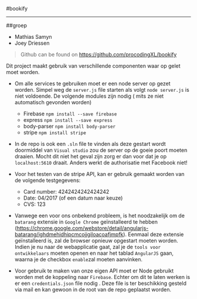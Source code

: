 
#bookify

----------

##groep

- Mathias Samyn
- Joey Driessen


> Github can be found on https://github.com/procodingXL/bookify

Dit project maakt gebruik van verschillende componenten waar op gelet moet worden.

 - Om alle services te gebruiken moet er een node server op gezet worden. 
 Simpel weg de `server.js` file starten als volgt `node server.js` is niet voldoende. 
 De volgende modules zijn nodig ( mits ze niet automatisch gevonden worden)
  
  
	 - Firebase `npm install --save firebase`
	 - express `npm install --save express`
	 - body-parser `npm install body-parser`
	 - stripe `npm install stripe`
	 
	 
 -  In de repo is ook een `.sln` file te vinden als deze gestart wordt doormiddel van `Visual studio` zou de server op de goeie poort moeten draaien. Mocht dit niet het geval zijn zorg er dan voor dat je op `localhost:5610` draait. Anders werkt de authorisatie met Facebook niet!

 -  Voor het testen van de stripe API, kan er gebruik gemaakt worden van de volgende testgegevens:
	- Card number: 4242424242424242
	- Date: 04/2017 (of een datum naar keuze)
	- CVS: 123

 -  Vanwege een voor ons onbekend probleem, is het noodzakelijk om de `batarang` extensie in `Google Chrome` geïnstalleerd te hebben (https://chrome.google.com/webstore/detail/angularjs-batarang/ighdmehidhipcmcojjgiloacoafjmpfk). Eenmaal deze extensie geïnstalleerd is, zal de browser opnieuw opgestart moeten worden. Indien je nu naar de webapplicatie gaat, zal je de `tools voor ontwikkelaars` moeten openen en naar het tablad `AngularJS` gaan, waarna je de checkbox `enable`zal moeten aanvinken.
 - Voor gebruik te maken van onze eigen API moet er Node gebruikt worden met de koppeling naar `Firebase`. Echter om dit te laten werken is er een `credentials.json` file nodig . Deze file is ter beschikking gesteld via mail en kan gewoon in de root van de repo geplaatst worden. 

	 





	  


	  
